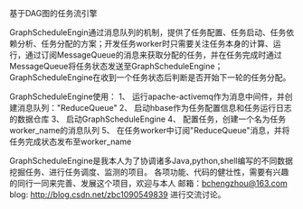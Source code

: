基于DAG图的任务流引擎

GraphScheduleEngin通过消息队列的机制，提供了任务配置、任务启动、任务依赖分析、任务分配的方案；开发任务worker时只需要关注任务本身的计算、运行，通过订阅MessageQueue的消息来获取分配的任务，并在任务完成时通过MessageQueue将任务状态发送至GraphScheduleEngine；GraphScheduleEngine在收到一个任务状态后判断是否开始下一轮的任务分配。

GraphScheduleEngine使用：
1、	运行apache-activemq作为消息中间件，并创建消息队列："ReduceQueue"
2、	启动hbase作为任务配置信息和任务运行日志的数据仓库
3、	启动GraphScheduleEngine
4、	配置任务，创建一个名为任务worker_name的消息队列
5、	在任务worker中订阅"ReduceQueue"消息，并将任务完成状态发布至worker_name

GraphScheduleEngine是我本人为了协调诸多Java,python,shell编写的不同数据挖掘任务、进行任务调度、监测的项目。
各项功能、代码的健壮性，需要有兴趣的同行一同来完善、发展这个项目，欢迎与本人
邮箱：bchengzhou@163.com 
blog: http://blog.csdn.net/zbc1090549839
进行交流讨论。
